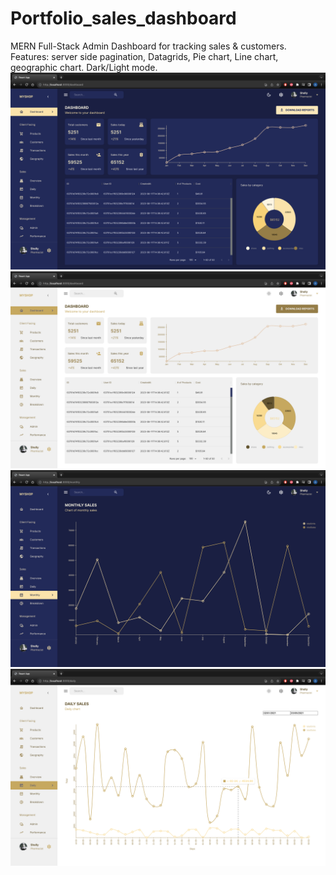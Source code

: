 # Portfolio_sales_dashboard
MERN Full-Stack Admin Dashboard for tracking sales & customers.
Features: server side pagination, Datagrids, Pie chart, Line chart, geographic chart.
Dark/Light mode.
![Alt Text](https://github.com/ablondel19/Portfolio_sales_dashboard/raw/main/assets/1.png)
![Alt Text](https://github.com/ablondel19/Portfolio_sales_dashboard/raw/main/assets/2.png)
![Alt Text](https://github.com/ablondel19/Portfolio_sales_dashboard/raw/main/assets/3.png)
![Alt Text](https://github.com/ablondel19/Portfolio_sales_dashboard/raw/main/assets/4.png)
